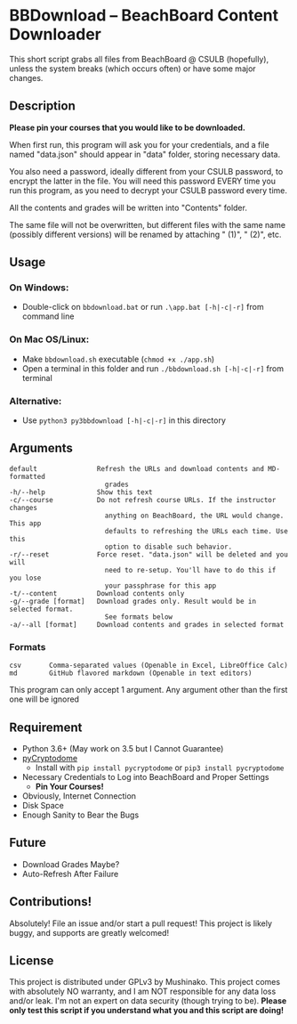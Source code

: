 #   BBDownload – BeachBoard Content Downloader
<!-- FIND THE GAME... -->
This short script grabs all files from BeachBoard @ CSULB (hopefully),
unless the system breaks (which occurs often) or have some major changes.


## Description
**Please pin your courses that you would like to be downloaded.**

When first run, this program will ask you for your credentials, and a file
  named "data.json" should appear in "data" folder, storing necessary data.

You also need a password, ideally different from your CSULB password, to
encrypt the latter in the file. You will need this password EVERY time you
run this program, as you need to decrypt your CSULB password every time.

All the contents and grades will be written into "Contents" folder.

The same file will not be overwritten, but different files with the same
name (possibly different versions) will be renamed by attaching " (1)",
" (2)", etc.


##  Usage
### On Windows:
- Double-click on `bbdownload.bat` or run `.\app.bat [-h|-c|-r]` from command
  line

### On Mac OS/Linux:
- Make `bbdownload.sh` executable (`chmod +x ./app.sh`)
- Open a terminal in this folder and run `./bbdownload.sh [-h|-c|-r]` from
  terminal

### Alternative:
- Use `python3 py3bbdownload [-h|-c|-r]` in this directory


## Arguments
```
default               Refresh the URLs and download contents and MD-formatted
                        grades
-h/--help             Show this text
-c/--course           Do not refresh course URLs. If the instructor changes
                        anything on BeachBoard, the URL would change. This app
                        defaults to refreshing the URLs each time. Use this
                        option to disable such behavior.
-r/--reset            Force reset. "data.json" will be deleted and you will
                        need to re-setup. You'll have to do this if you lose
                        your passphrase for this app
-t/--content          Download contents only
-g/--grade [format]   Download grades only. Result would be in selected format.
                        See formats below
-a/--all [format]     Download contents and grades in selected format
```

### Formats
```
csv       Comma-separated values (Openable in Excel, LibreOffice Calc)
md        GitHub flavored markdown (Openable in text editors)
```

This program can only accept 1 argument. Any argument other than the first
  one will be ignored


##  Requirement
* Python 3.6+ (May work on 3.5 but I Cannot Guarantee)
* [pyCryptodome](https://www.pycryptodome.org/en/latest/index.html)
    * Install with `pip install pycryptodome` or `pip3 install pycryptodome`
* Necessary Credentials to Log into BeachBoard and Proper Settings
    * **Pin Your Courses!**
* Obviously, Internet Connection
* Disk Space
* Enough Sanity to Bear the Bugs


##  Future
* Download Grades Maybe?
* Auto-Refresh After Failure


##  Contributions!
Absolutely! File an issue and/or start a pull request! This project is likely
buggy, and supports are greatly welcomed!


##  License
This project is distributed under GPLv3 by Mushinako. This project comes
with absolutely NO warranty, and I am NOT responsible for any data loss
and/or leak. I'm not an expert on data security (though trying to be).
**Please only test this script if you understand what you and this script
are doing!**
